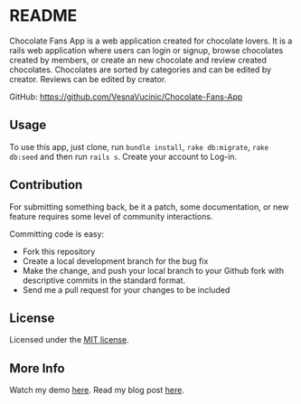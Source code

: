 # README

Chocolate Fans App is a web application created for chocolate lovers. It is a rails web application where users can login or signup, browse chocolates created by members, or create an new chocolate and review created chocolates. Chocolates are sorted by categories and can be edited by creator. Reviews can be edited by creator.

GitHub: https://github.com/VesnaVucinic/Chocolate-Fans-App

## Usage
To use this app, just clone, run `bundle install`, `rake db:migrate`, `rake db:seed` and then run `rails s`.
Create your account to Log-in.

## Contribution
For submitting something back, be it a patch, some documentation, or new feature requires some level of community interactions.

Committing code is easy:

* Fork this repository
* Create a local development branch for the bug fix
* Make the change, and push your local branch to your Github fork with descriptive commits in the standard format.
* Send me a pull request for your changes to be included

## License
Licensed under the [MIT license](http://opensource.org/licenses/MIT).

## More Info
Watch my demo [here](https://youtu.be/RVN4pmcJtF8).
Read my blog post [here](https://vesnavucinic.github.io/rails_project_-_chocolate_fans_app).

